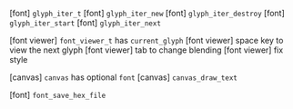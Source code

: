 [font] `glyph_iter_t`
[font] `glyph_iter_new`
[font] `glyph_iter_destroy`
[font] `glyph_iter_start`
[font] `glyph_iter_next`

[font viewer] `font_viewer_t` has `current_glyph`
[font viewer] space key to view the next glyph
[font viewer] tab to change blending
[font viewer] fix style

[canvas] `canvas` has optional `font`
[canvas] `canvas_draw_text`

[font] `font_save_hex_file`
